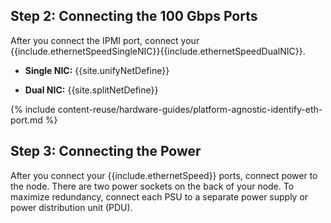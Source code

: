 ## Step 2: Connecting the 100 Gbps Ports

After you connect the IPMI port, connect your {{include.ethernetSpeedSingleNIC}}{{include.ethernetSpeedDualNIC}}.

* **Single NIC:** {{site.unifyNetDefine}}

* **Dual NIC:** {{site.splitNetDefine}} 

{% include content-reuse/hardware-guides/platform-agnostic-identify-eth-port.md %}

## Step 3: Connecting the Power
After you connect your {{include.ethernetSpeed}} ports, connect power to the node. There are two power sockets on the back of your node. To maximize redundancy, connect each PSU to a separate power supply or power distribution unit (PDU).
